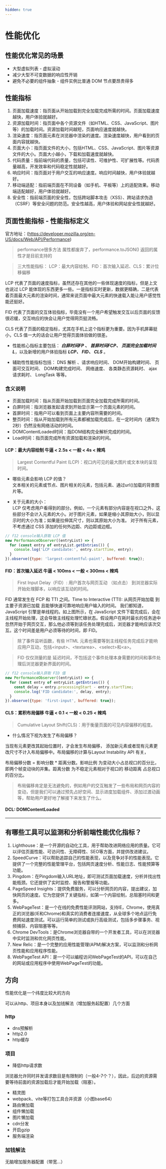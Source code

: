 ```yaml
---
hidden: true
---
```

# 性能优化

## 性能优化常见的场景

* 大型虚拟列表 - 虚拟滚动
* 减少大型不可变数据的响应性开销
* 避免不必要的组件抽象 - 组件实例比普通 DOM 节点要昂贵得多



## 性能指标

1. 页面加载速度：指页面从开始加载到完全加载完成所需的时间。页面加载速度越快，用户体验就越好。
2. 资源加载时间：指页面中各个资源文件（如HTML、CSS、JavaScript、图片等）的加载时间。资源加载时间越短，页面响应速度就越快。
3. 渲染速度：指页面元素在浏览器中渲染的速度。渲染速度越快，用户看到的页面内容就越快。
4. 页面大小：指页面文件的大小，包括HTML、CSS、JavaScript、图片等资源文件的大小。页面大小越小，下载和加载速度就越快。
5. 代码质量：指前端代码的质量，包括可读性、可维护性、可扩展性等。代码质量越高，开发效率和代码稳定性就越好。
6. 响应时间：指页面对于用户交互的响应速度。响应时间越快，用户体验就越好。
7. 移动端适配：指前端页面在不同设备（如手机、平板等）上的适配效果。移动端适配越好，用户体验就越好。
8. 安全性：指前端页面的安全性，包括跨站脚本攻击（XSS）、跨站请求伪造（CSRF）等安全问题的防范。安全性越高，用户体验和网站安全性就越好。


## 页面性能指标 - 性能指标定义

官方地址：(https://developer.mozilla.org/en-US/docs/Web/API/Performance)

> performance很多方法 属性都废弃了，performance.toJSON() 返回的属性才是目前支持的

> 三大性能指标：  LCP：最大内容绘制、FID：首次输入延迟、CLS：累计位移偏移

LCP 代表了页面的速度指标，虽然还存在其他的一些体现速度的指标，但是上文也说过 LCP 能体现的东西更多一些。一是指标实时更新，数据更精确，二是代表着页面最大元素的渲染时间，通常来说页面中最大元素的快速载入能让用户感觉性能还挺好。

FID 代表了页面的交互体验指标，毕竟没有一个用户希望触发交互以后页面的反馈很迟缓，交互响应的快会让用户觉得网页挺流畅。
     
CLS 代表了页面的稳定指标，尤其在手机上这个指标更为重要。因为手机屏幕挺小，CLS 值一大的话会让用户觉得页面体验做的很差。


* 性能核心指标主要包括：
  _**白屏时间FP 、 首屏时间FCP、 页面完全加载时间L**_，以及新增的用户体验指标 _**LCP、 FID、 CLS**_ 。

* 辅助性性能指标包括：
  DNS 解析 、请求响应时间、 DOM开始构建时间、 页面可交互时间、 DOM构建完成时间、 网络速度、 各类静态资源耗时、 ajax请求耗时、 LongTask 等等。

### 含义说明

* 页面加载时间：指从页面开始加载到页面完全加载完成所需的时间。
* 白屏时间：指浏览器发起请求到开始显示第一个页面元素的时间。
* 首屏时间：指用户可以看到页面上主要内容所需要的时间。
* 整页时间：指从开始加载到所有元素都被加载完成后，在一定时间内（通常为2秒）仍然没有网络活动的时间。
* DOMContentLoaded时间：指DOM结构完全解析完成的时间。
* Load时间：指页面完成所有资源加载和渲染的时间。


#### LCP：最大内容绘制     牛逼 < 2.5s < 一般  < 4s < 辣鸡

> Largest Contentful Paint (LCP)：视口内可见的最大图片或文本块的呈现时间。

- 哪些元素会影响 LCP 的值？  
  文本相关的元素或节点、图片相关的元素，包括<img>元素、通过url()加载的背景图片等。

- 关于元素的大小：  
LCP 仅考虑用户看得到的部分。例如，一个元素有部分内容是在视口之外，这些部分不会计入元素的大小。对于图片元素，如果是缩小其原始大小，则以显示时的大小为准；如果是拉伸其尺寸，则以其原始大小为准。
对于所有元素，不考虑通过 CSS 添加的任何外边距、内边距或边框。

```js
// f12 console输入获取 LCP 值
new PerformanceObserver((entryList) => {
  for (const entry of entryList.getEntries()) {
    console.log('LCP candidate:', entry.startTime, entry);
  }
}).observe({type: 'largest-contentful-paint', buffered: true});

```

#### FID：首次输入延迟   牛逼 < 100ms < 一般  < 300ms < 辣鸡

> First Input Delay（FID）: 用户首次与网页互动 （如点击） 到浏览器实际开始处理脚本，以响应该互动的时间。

FID 通常发生在 FCP 和 TTI 之间。Time to Interactive (TTI): 从网页开始加载 到主要子资源已加载 且能够快速可靠地响应用户输入的时间。 我们都知道，JavaScript 引擎是单线程的。如上图所示，在 JavaScript 文件下载完成后，会在主线程开始处理，这会导致主线程处理忙碌状态。假设用户在耗时最长的任务途中忽然开始于网页交互，那么他必须等到该任务处理完成后，浏览器才能响应该次交互。这个时间差是用户必须等待的时间，即 FID。

> 除了事件监听函数，有些 HTML 元素也需要等到主线程任务完成后才能响应用户互动，包括\<input>、\<textarea>、\<select>和\<a>。

> FID 仅仅测量的是 延迟时间，不包括这个事件处理本身需要的时间和事件处理后浏览器更新界面的时间。

```js
// f12 console输入获取 FID 值
new PerformanceObserver((entryList) => {
  for (const entry of entryList.getEntries()) {
    const delay = entry.processingStart - entry.startTime;
    console.log('FID candidate:', delay, entry);
  }
}).observe({type: 'first-input', buffered: true});

```

#### CLS：累积布局偏移  牛逼 < 0.1 < 一般  < 0.25 < 辣鸡

> Cumulative Layout Shift(CLS)：用于衡量页面的可见内容偏移的程度。


* 什么情况下视为发生了布局偏移？

当现有元素更改其起始位置时，才会发生布局偏移， 添加新元素或者现有元素更改尺寸不计入布局偏移中。布局偏移的计算与Layout Instability API 有关，

布局偏移分数 = 影响分数 * 距离分数。影响比例 为变动大小占总视口的百分比，即两个帧变动块的并集。距离分数 为不稳定元素相对于视口的 移动距离 占总视口的百分比。


> 布局偏移肯定是无法避免的，例如用户的交互触发了一些布局和网页内容的变动，但是我们可以通过预先占好空间、显示进度加载组件、添加过渡动画等，帮助用户更好地了解接下来发生了什么。


#### DCL: DOMContentLoaded





---

## 有哪些工具可以监测和分析前端性能优化指标？

1. Lighthouse：是一个开源的自动化工具，用于帮助改进网络应用的质量。它可以评估页面性能、可访问性、无障碍性、SEO等方面，并提供改进建议。
2. SpeedCurve：可以帮助追踪自己的性能表现，以及竞争对手的性能表现。它提供了一个完整的性能管理平台，包括网页速度分析、性能日志、性能预算等功能。
3. Pingdom：在Pingdom输入URL地址，即可测试页面加载速度，分析并找出性能瓶颈。它还提供了实时监控、报告和警报等功能。
4. PageSpeed Insights：提供免费服务，可以分析网页的内容，提出建议，加快网页的速度。它为您提供了关键指标，如第一个内容绘制，总阻塞时间和更多。
5. WebPageTest：是一个在线的免费性能评测网站，支持IE，Chrome，使用真正的浏览器(IE和Chrome)和真实的消费者连接速度，从全球多个地点运行免费网站速度测试。可以运行简单的测试或执行高级测试，包括多步骤事务、视频捕获、内容阻塞等等。
6. Chrome DevTools：是Chrome浏览器自带的一个开发者工具，可以在浏览器中实时监测和优化网页性能。
7. New Relic：是一个完整的应用性能管理(APM)解决方案，可以监测和分析网页性能和应用程序性能。
8. WebPageTest API：是一个可以编程访问WebPageTest的API，可以在自己的网站或应用程序中使用WebPageTest的功能。


## 方向

性能优化是一个纬度比较大的方向

可以从http、项目本身以及加钱解法（增加服务起配置）几个方面


### http

- dns预解析
- http2.0
- http缓存



### 项目

- 降低http请求数

浏览器允许同时并发请求数目是有限制的（一般4-7个？），因此，后边的资源需要等待前面的资源加载后才能开始加载（阻塞）。


- 精灵图 
- webpack、vite等打包工具合并资源（小图base64）
- 路由懒加载
- 组件懒加载
- 图片懒加载
- cdn分发
- 开启gzip
- 服务端渲染

### 加钱解法

无脑增加服务器配置（带宽...）








